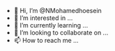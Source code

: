 - 👋 Hi, I’m @NMohamedhoesein
- 👀 I’m interested in ...
- 🌱 I’m currently learning ...
- 💞️ I’m looking to collaborate on ...
- 📫 How to reach me ...

<!---
NMohamedhoesein/NMohamedhoesein is a ✨ special ✨ repository because its `README.md` (this file) appears on your GitHub profile.
You can click the Preview link to take a look at your changes.
--->
